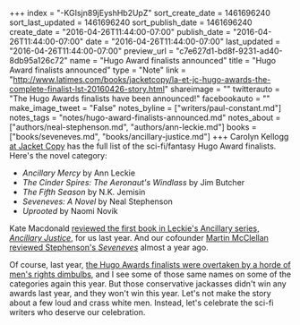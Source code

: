 +++
index = "-KGIsjn89jEyshHb2UpZ"
sort_create_date = 1461696240
sort_last_updated = 1461696240
sort_publish_date = 1461696240
create_date = "2016-04-26T11:44:00-07:00"
publish_date = "2016-04-26T11:44:00-07:00"
date = "2016-04-26T11:44:00-07:00"
last_updated = "2016-04-26T11:44:00-07:00"
preview_url = "c7e627d1-bd8f-9231-ad40-8db95a126c72"
name = "Hugo Award finalists announced"
title = "Hugo Award finalists announced"
type = "Note"
link = "http://www.latimes.com/books/jacketcopy/la-et-jc-hugo-awards-the-complete-finalist-lst-20160426-story.html"
shareimage = ""
twitterauto = "The Hugo Awards finalists have been announced!"
facebookauto = ""
make_image_tweet = "False"
notes_byline = ["writers/paul-constant.md"]
notes_tags = "notes/hugo-award-finalists-announced.md"
notes_about = ["authors/neal-stephenson.md", "authors/ann-leckie.md"]
books = ["books/seveneves.md", "books/ancillary-justice.md"]
+++
Carolyn Kellogg [at Jacket Copy](http://www.latimes.com/books/jacketcopy/la-et-jc-hugo-awards-the-complete-finalist-lst-20160426-story.html) has the full list of the sci-fi/fantasy Hugo Award finalists. Here's the novel category:

*    *Ancillary Mercy* by Ann Leckie 
*    *The Cinder Spires: The Aeronaut's Windlass* by Jim Butcher 
*    *The Fifth Season* by N.K. Jemisin 
*    *Seveneves: A Novel* by Neal Stephenson 
*    *Uprooted* by Naomi Novik 

Kate Macdonald [reviewed the first book in Leckie's Ancillary series, *Ancillary Justice*](http://seattlereviewofbooks.com/reviews/pronouns-in-space/), for us last year. And our cofounder [Martin McClellan reviewed Stephenson's *Seveneves*](http://seattlereviewofbooks.com/reviews/sticking-the-landing/) almost a year ago. 

Of course, last year, [the Hugo Awards finalists were overtaken by a horde of men's rights dimbulbs](http://seattlereviewofbooks.com/notes/2015/08/23/hugo-award-winners-announced/), and I see some of those same names on some of the categories again this year. But those conservative jackasses didn't win any awards last year, and they won't win this year. Let's not make the story about a few loud and crass white men. Instead, let's celebrate the sci-fi writers who deserve our celebration.